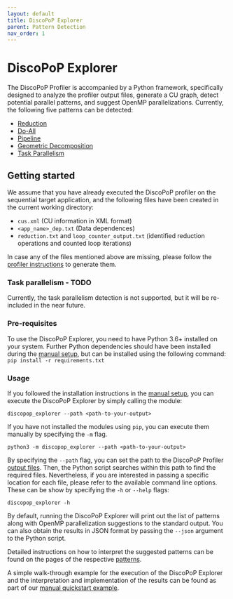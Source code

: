 ```yaml
---
layout: default
title: DiscoPoP Explorer
parent: Pattern Detection
nav_order: 1
---
```


# DiscoPoP Explorer
The DiscoPoP Profiler is accompanied by a Python framework, specifically designed to analyze the profiler output files, generate a CU graph, detect potential parallel patterns, and suggest OpenMP parallelizations.
Currently, the following five patterns can be detected:
* [Reduction](Patterns/Reduction.md)
* [Do-All](Patterns/Do-All.md)
* [Pipeline](Patterns/Pipeline.md)
* [Geometric Decomposition](Patterns/Geometric_Decomposition.md)
* [Task Parallelism](Patterns/Tasks.md)

## Getting started
We assume that you have already executed the DiscoPoP profiler on the sequential target application, and the following files have been created in the current working directory:
* `cus.xml` (CU information in XML format)
* `<app_name>_dep.txt` (Data dependences)
* `reduction.txt` and `loop_counter_output.txt` (identified reduction operations and counted loop iterations)

In case any of the files mentioned above are missing, please follow the [profiler instructions](../Profiling/Profiling.md) to generate them.

### Task parallelism - TODO
Currently, the task parallelism detection is not supported, but it will be re-included in the near future.

<!--In addition to the already mentioned files, a file named `<app_name>_CUInstResult.txt` is required for the task parallelism detection.
In order to generate it, the following sequence of commands can be used:
```
python3 -m discopop_explorer --path=<path> --cu-xml=<cuxml> --dep-file=<depfile> --loop-counter=<loopcount> --reduction=<reduction> --generate-data-cu-inst=<outputdir>
clang++ -S -emit-llvm -c -std=c++11 -g <DISCOPOP_PATH>/CUInstantiation/RT/CUInstantiation_iFunctions.cpp -o iFunctions_CUInst.ll
clang++ -g -O0 -emit-llvm -fno-discard-value-names -c <C_File> -o tmp_target_app.ll
<CLANG_BIN_DIR>/opt -S -load=<PATH_TO_DISCOPOP_BUILD_DIR>/libi/LLVMCUInstantiation.so -CUInstantiation -input=Data_CUInst.txt tmp_target_app.ll -fm-path=FileMapping.txt -o tmp_target_app_instrumented.ll
clang++ tmp_target_app_instrumented.ll iFunctions_CUInst.ll -o <app_name>_cui -L$PATH_TO_DISCOPOP_BUILD_DIR/rtlib -lDiscoPoP_RT -lpthread -o <app_name>_cui
rm tmp_target_app.ll tmp_target_app_instrumented.ll iFunctions_CUInst.ll
./<app_name>_cui
```
-->


### Pre-requisites
To use the DiscoPoP Explorer, you need to have Python 3.6+ installed on your system. Further Python dependencies should have been installed during the [manual setup](../Manual_Quickstart/Manual_Setup.md), but can be installed using the following command:
`pip install -r requirements.txt`

### Usage
If you followed the installation instructions in the [manual setup](../Manual_Quickstart/Manual_Setup.md), you can execute the DiscoPoP Explorer by simply calling the module:

`discopop_explorer --path <path-to-your-output>`

If you have not installed the modules using `pip`, you can execute them manually by specifying the `-m` flag.

`python3 -m discopop_explorer --path <path-to-your-output>`

By specifying the `--path` flag, you can set the path to the DiscoPoP Profiler [output files](../Profiling/Data_Details.md). Then, the Python script searches within this path to find the required files. Nevertheless, if you are interested in passing a specific location for each file, please refer to the available command line options. These can be show by specifying the `-h` or `--help` flags:

`discopop_explorer -h`

By default, running the DiscoPoP Explorer will print out the list of patterns along with OpenMP parallelization suggestions to the standard output. You can also obtain the results in JSON format by passing the `--json` argument to the Python script.

Detailed instructions on how to interpret the suggested patterns can be found on the pages of the respective [patterns](Patterns/Patterns.md).

A simple walk-through example for the execution of the DiscoPoP Explorer and the interpretation and implementation of the results can be found as part of our [manual quickstart example](../Manual_Quickstart/Manual_Example.md).
